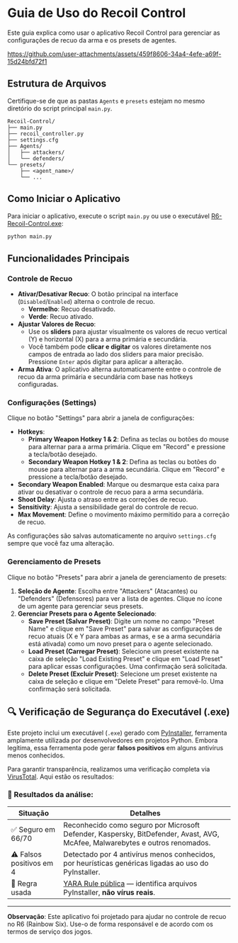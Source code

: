 # Guia de Uso do Recoil Control

Este guia explica como usar o aplicativo Recoil Control para gerenciar as configurações de recuo da arma e os presets de agentes.

https://github.com/user-attachments/assets/459f8606-34a4-4efe-a69f-15d24bfd72f1

## Estrutura de Arquivos

Certifique-se de que as pastas `Agents` e `presets` estejam no mesmo diretório do script principal `main.py`.

```
Recoil-Control/
├── main.py
├── recoil_controller.py
├── settings.cfg
├── Agents/
│   ├── attackers/
│   └── defenders/
└── presets/
    ├── <agent_name>/
    └── ...
```

## Como Iniciar o Aplicativo

Para iniciar o aplicativo, execute o script `main.py` ou use o executável [R6-Recoil-Control.exe](https://github.com/K1ngPT-X/R6-Recoil-Control/releases/download/v1.0/R6-Recoil-Control.exe):

```bash
python main.py
```

## Funcionalidades Principais

### Controle de Recuo

*   **Ativar/Desativar Recuo**: O botão principal na interface (`Disabled`/`Enabled`) alterna o controle de recuo.
    *   **Vermelho**: Recuo desativado.
    *   **Verde**: Recuo ativado.
*   **Ajustar Valores de Recuo**:
    *   Use os **sliders** para ajustar visualmente os valores de recuo vertical (Y) e horizontal (X) para a arma primária e secundária.
    *   Você também pode **clicar e digitar** os valores diretamente nos campos de entrada ao lado dos sliders para maior precisão. Pressione `Enter` após digitar para aplicar a alteração.
*   **Arma Ativa**: O aplicativo alterna automaticamente entre o controle de recuo da arma primária e secundária com base nas hotkeys configuradas.

### Configurações (Settings)

Clique no botão "Settings" para abrir a janela de configurações:

*   **Hotkeys**:
    *   **Primary Weapon Hotkey 1 & 2**: Defina as teclas ou botões do mouse para alternar para a arma primária. Clique em "Record" e pressione a tecla/botão desejado.
    *   **Secondary Weapon Hotkey 1 & 2**: Defina as teclas ou botões do mouse para alternar para a arma secundária. Clique em "Record" e pressione a tecla/botão desejado.
*   **Secondary Weapon Enabled**: Marque ou desmarque esta caixa para ativar ou desativar o controle de recuo para a arma secundária.
*   **Shoot Delay**: Ajusta o atraso entre as correções de recuo.
*   **Sensitivity**: Ajusta a sensibilidade geral do controle de recuo.
*   **Max Movement**: Define o movimento máximo permitido para a correção de recuo.

As configurações são salvas automaticamente no arquivo `settings.cfg` sempre que você faz uma alteração.

### Gerenciamento de Presets

Clique no botão "Presets" para abrir a janela de gerenciamento de presets:

1.  **Seleção de Agente**: Escolha entre "Attackers" (Atacantes) ou "Defenders" (Defensores) para ver a lista de agentes. Clique no ícone de um agente para gerenciar seus presets.
2.  **Gerenciar Presets para o Agente Selecionado**:
    *   **Save Preset (Salvar Preset)**: Digite um nome no campo "Preset Name" e clique em "Save Preset" para salvar as configurações de recuo atuais (X e Y para ambas as armas, e se a arma secundária está ativada) como um novo preset para o agente selecionado.
    *   **Load Preset (Carregar Preset)**: Selecione um preset existente na caixa de seleção "Load Existing Preset" e clique em "Load Preset" para aplicar essas configurações. Uma confirmação será solicitada.
    *   **Delete Preset (Excluir Preset)**: Selecione um preset existente na caixa de seleção e clique em "Delete Preset" para removê-lo. Uma confirmação será solicitada.

## 🔍 Verificação de Segurança do Executável (.exe)

Este projeto inclui um executável (`.exe`) gerado com [PyInstaller](https://www.pyinstaller.org/), ferramenta amplamente utilizada por desenvolvedores em projetos Python. Embora legítima, essa ferramenta pode gerar **falsos positivos** em alguns antivírus menos conhecidos.

Para garantir transparência, realizamos uma verificação completa via [VirusTotal](https://www.virustotal.com/gui/file/ed6607f7e8466e7b29ea0d045b5de29c337d18e17ab40d0f63f0245e383c88ad?nocache=1). Aqui estão os resultados:

### 🧪 Resultados da análise:
| Situação                | Detalhes                                                                 |
|------------------------|--------------------------------------------------------------------------|
| ✅ Seguro em 66/70      | Reconhecido como seguro por Microsoft Defender, Kaspersky, BitDefender, Avast, AVG, McAfee, Malwarebytes e outros renomados. |
| ⚠️ Falsos positivos em 4 | Detectado por 4 antivírus menos conhecidos, por heurísticas genéricas ligadas ao uso do PyInstaller. |
| 📜 Regra usada           | [YARA Rule pública](https://github.com/bartblaze/Yara-rules) — identifica arquivos PyInstaller, **não vírus reais**. |

---
**Observação**: Este aplicativo foi projetado para ajudar no controle de recuo no R6 (Rainbow Six). Use-o de forma responsável e de acordo com os termos de serviço dos jogos. 

